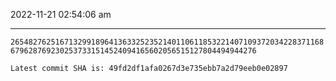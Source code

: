2022-11-21 02:54:06 am

---

`26548276251671329918964136332523521401106118532214071093720342283711686796287692302537331514524094165602056515127804494944276`

`Latest commit SHA is: 49fd2df1afa0267d3e735ebb7a2d79eeb0e02897 `

